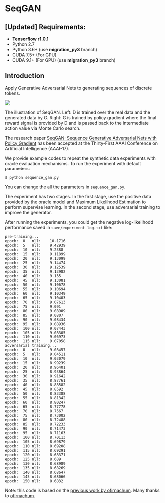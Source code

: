 # SeqGAN

## [__Updated__] Requirements: 
* **Tensorflow r1.0.1**
* Python 2.7 
* Python 3.6+ (use __migration_py3__ branch)
* CUDA 7.5+ (For GPU)
* CUDA 9.1+ (For GPU) (use __migration_py3__ branch)

## Introduction
Apply Generative Adversarial Nets to generating sequences of discrete tokens.

![](https://github.com/LantaoYu/SeqGAN/blob/master/figures/seqgan.png)

The illustration of SeqGAN. Left: D is trained over the real data and the generated data by G. Right: G is trained by policy gradient where the final reward signal is provided by D and is passed back to the intermediate action value via Monte Carlo search.  

The research paper [SeqGAN: Sequence Generative Adversarial Nets with Policy Gradient](http://arxiv.org/abs/1609.05473) has been accepted at the Thirty-First AAAI Conference on Artificial Intelligence (AAAI-17).

We provide example codes to repeat the synthetic data experiments with oracle evaluation mechanisms.
To run the experiment with default parameters:
```
$ python sequence_gan.py
```
You can change the all the parameters in `sequence_gan.py`.

The experiment has two stages. In the first stage, use the positive data provided by the oracle model and Maximum Likelihood Estimation to perform supervise learning. In the second stage, use adversarial training to improve the generator.

After running the experiments, you could get the negative log-likelihodd performance saved in `save/experiment-log.txt` like:
```
pre-training...
epoch:	0	nll:	10.1716
epoch:	5	nll:	9.42939
epoch:	10	nll:	9.2388
epoch:	15	nll:	9.11899
epoch:	20	nll:	9.13099
epoch:	25	nll:	9.14474
epoch:	30	nll:	9.12539
epoch:	35	nll:	9.13982
epoch:	40	nll:	9.135
epoch:	45	nll:	9.13081
epoch:	50	nll:	9.10678
epoch:	55	nll:	9.10694
epoch:	60	nll:	9.10349
epoch:	65	nll:	9.10403
epoch:	70	nll:	9.07613
epoch:	75	nll:	9.091
epoch:	80	nll:	9.08909
epoch:	85	nll:	9.0807
epoch:	90	nll:	9.08434
epoch:	95	nll:	9.08936
epoch:	100	nll:	9.07443
epoch:	105	nll:	9.08305
epoch:	110	nll:	9.06973
epoch:	115	nll:	9.07058
adversarial training...
epoch:	0	nll:	9.08457
epoch:	5	nll:	9.04511
epoch:	10	nll:	9.03079
epoch:	15	nll:	8.99239
epoch:	20	nll:	8.96401
epoch:	25	nll:	8.93864
epoch:	30	nll:	8.91642
epoch:	35	nll:	8.87761
epoch:	40	nll:	8.88582
epoch:	45	nll:	8.8592
epoch:	50	nll:	8.83388
epoch:	55	nll:	8.81342
epoch:	60	nll:	8.80247
epoch:	65	nll:	8.77778
epoch:	70	nll:	8.7567
epoch:	75	nll:	8.73002
epoch:	80	nll:	8.72488
epoch:	85	nll:	8.72233
epoch:	90	nll:	8.71473
epoch:	95	nll:	8.71163
epoch:	100	nll:	8.70113
epoch:	105	nll:	8.69879
epoch:	110	nll:	8.69208
epoch:	115	nll:	8.69291
epoch:	120	nll:	8.68371
epoch:	125	nll:	8.689
epoch:	130	nll:	8.68989
epoch:	135	nll:	8.68269
epoch:	140	nll:	8.68647
epoch:	145	nll:	8.68066
epoch:	150	nll:	8.6832
```

Note: this code is based on the [previous work by ofirnachum](https://github.com/ofirnachum/sequence_gan). Many thanks to [ofirnachum](https://github.com/ofirnachum).
